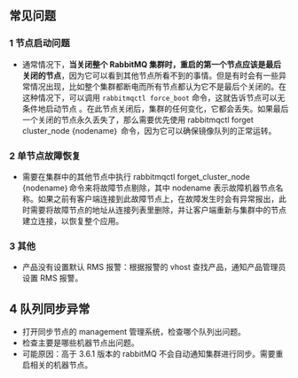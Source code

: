 ## 常见问题

### 1 节点启动问题

- 通常情况下，**当关闭整个 RabbitMQ 集群时，重启的第一个节点应该是最后关闭的节点**，因为它可以看到其他节点所看不到的事情。但是有时会有一些异常情况出现，比如整个集群都断电而所有节点都认为它不是最后个关闭的。在这种情况下，可以调用 `rabbitmqctl force_boot` 命令，这就告诉节点可以无条件地启动节点 。在此节点关闭后，集群的任何变化，它都会丢失。如果最后一个关闭的节点永久丢失了，那么需要优先使用 rabbitmqctl forget cluster_node {nodename｝ 命令，因为它可以确保镜像队列的正常运转。

### 2 单节点故障恢复

- 需要在集群中的其他节点中执行 rabbitmqctl forget_cluster_node  {nodename｝命令来将故障节点剔除，其中 nodename 表示故障机器节点名称。如果之前有客户端连接到此故障节点上，在故障发生时会有异常报出，此时需要将故障节点的地址从连接列表里删除，并让客户端重新与集群中的节点建立连接，以恢复整个应用。

### 3 其他

- 产品没有设置默认 RMS 报警：根据报警的 vhost 查找产品，通知产品管理员设置 RMS 报警。



## 4 队列同步异常

- 打开同步节点的 management 管理系统，检查哪个队列出问题。
- 检查主要是哪些机器节点出问题。
- 可能原因：高于 3.6.1 版本的 rabbitMQ 不会自动通知集群进行同步。需要重启相关的机器节点。